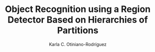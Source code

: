 ---
paperId: 45
author: Karla C. Otiniano-Rodríguez
publicationauthor: Otiniano-Rodríguez, K. C.
title: Object Recognition using a Region Detector Based on Hierarchies of Partitions
pdf: --
poster: --
alt: --
type: Poster
topic: FAT
link: --
conference: neurips
year: 2019
tags: neurips-2019
location: Vancouver, Canada
---